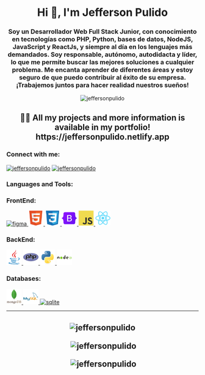 <h1 align="center">Hi 👋, I'm Jefferson Pulido</h1>
<h3 align="center">Soy un Desarrollador Web Full Stack Junior, con conocimiento en tecnologías como PHP, Python, bases de datos, NodeJS, JavaScript y ReactJs, y siempre al día en los lenguajes más demandados. Soy responsable, autónomo, autodidacta y líder, lo que me permite buscar las mejores soluciones a cualquier problema. Me encanta aprender de diferentes áreas y estoy seguro de que puedo contribuir al éxito de su empresa. ¡Trabajemos juntos para hacer realidad nuestros sueños!</h3>

<p align="center"> <img
        src="https://komarev.com/ghpvc/?username=jeffersonpulido&label=Profile%20views&color=dc3545&style=flat"
        alt="jeffersonpulido" /> </p>
<h2 align="center">👨‍💻 All my projects and more information is available in my portfolio! https://jeffersonpulido.netlify.app</h2>

<h3 align="left">Connect with me:</h3>
<p align="left">
    <a href="https://linkedin.com/in/jeffersonpulido" target="blank"><img align="center"
            src="https://raw.githubusercontent.com/rahuldkjain/github-profile-readme-generator/master/src/images/icons/Social/linked-in-alt.svg"
            alt="jeffersonpulido" height="30" width="40" /></a>
    <a href="https://github.com/JeffersonPulido" target="blank"><img align="center"
            src="https://raw.githubusercontent.com/rahuldkjain/github-profile-readme-generator/master/src/images/icons/Social/github.svg"
            alt="jeffersonpulido" height="30" width="40" /></a>
</p>

<h3 align="left">Languages and Tools:</h3>
<p align="left">
<h3 align="left">FrontEnd:</h3>
<a href="https://www.figma.com/" target="_blank" rel="noreferrer">
    <img src="https://www.vectorlogo.zone/logos/figma/figma-icon.svg" alt="figma" width="40" height="40" />
</a>
<a href="https://www.w3.org/html/" target="_blank" rel="noreferrer">
    <img src="https://raw.githubusercontent.com/devicons/devicon/master/icons/html5/html5-original.svg" alt="html5"
        width="40" height="40" />
</a>
<a href="https://www.w3schools.com/css/" target="_blank" rel="noreferrer">
    <img src="https://raw.githubusercontent.com/devicons/devicon/master/icons/css3/css3-original.svg" alt="css3"
        width="40" height="40" />
</a>
<a href="https://getbootstrap.com" target="_blank" rel="noreferrer">
    <img src="https://raw.githubusercontent.com/devicons/devicon/master/icons/bootstrap/bootstrap-original.svg"
        alt="bootstrap" width="40" height="40" />
</a>
<a href="https://developer.mozilla.org/en-US/docs/Web/JavaScript" target="_blank" rel="noreferrer">
    <img src="https://raw.githubusercontent.com/devicons/devicon/master/icons/javascript/javascript-original.svg"
        alt="javascript" width="40" height="40" />
</a>
<a href="https://es.reactjs.org" target="_blank" rel="noreferrer">
    <img src="https://raw.githubusercontent.com/devicons/devicon/master/icons/react/react-original.svg" alt="ReactJS"
        width="40" height="40" />
</a>
<h3 align="left">BackEnd:</h3>
<a href="https://www.java.com" target="_blank" rel="noreferrer">
    <img src="https://raw.githubusercontent.com/devicons/devicon/master/icons/java/java-original.svg" alt="java"
        width="40" height="40" />
</a>
<a href="https://www.php.net" target="_blank" rel="noreferrer">
    <img src="https://raw.githubusercontent.com/devicons/devicon/master/icons/php/php-original.svg" alt="php" width="40"
        height="40" />
</a>
<a href="https://www.python.org" target="_blank" rel="noreferrer">
    <img src="https://raw.githubusercontent.com/devicons/devicon/master/icons/python/python-original.svg" alt="python"
        width="40" height="40" />
</a>
<a href="https://nodejs.org" target="_blank" rel="noreferrer">
    <img src="https://raw.githubusercontent.com/devicons/devicon/master/icons/nodejs/nodejs-original-wordmark.svg"
        alt="nodejs" width="40" height="40" />
</a>
<h3 align="left">Databases:</h3>
<a href="https://www.mongodb.com/" target="_blank" rel="noreferrer">
    <img src="https://raw.githubusercontent.com/devicons/devicon/master/icons/mongodb/mongodb-original-wordmark.svg"
        alt="mongodb" width="40" height="40" />
</a>
<a href="https://www.mysql.com/" target="_blank" rel="noreferrer">
    <img src="https://raw.githubusercontent.com/devicons/devicon/master/icons/mysql/mysql-original-wordmark.svg"
        alt="mysql" width="40" height="40" />
</a>
<a href="https://www.sqlite.org/" target="_blank" rel="noreferrer">
    <img src="https://www.vectorlogo.zone/logos/sqlite/sqlite-icon.svg" alt="sqlite" width="40" height="40" /> </a>
</p>
<hr>

<h2 align="center">
    <p><img align="center" src="https://github-readme-stats.vercel.app/api/top-langs?username=JeffersonPulido&show_icons=true&locale=en&layout=donut" alt="jeffersonpulido" /></p>

<p>&nbsp;<img align="center" src="https://github-readme-stats.vercel.app/api?username=JeffersonPulido&show_icons=true&theme=transparent" alt="jeffersonpulido" /></p>
<p>&nbsp;<img align="center" src="https://github-readme-stats.vercel.app/api/wakatime?username=JeffersonPulido" alt="jeffersonpulido" /></p>
</h2>
